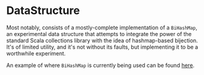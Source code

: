 DataStructure
=============

Most notably, consists of a mostly-complete implementation of a `BiHashMap`, an experimental data structure that attempts to integrate the power of the standard Scala collections library with the idea of hashmap-based bijection.  It's of limited utility, and it's not without its faults, but implementing it to be a worthwhile experiment.

An example of where `BiHashMap` is currently being used can be found [here](https://github.com/TheBizzle/PathFinding/blob/master/PathFindingCore/src/main/org/bizzle/pathfinding/pathingmap/Terrain.scala).
